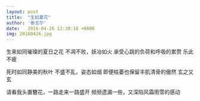 ```yaml
---
layout: post
title:  "生如夏花"
author: '泰戈尔'
date:   2016-04-26 12:38:18 +0800
img: 20160426.jpg
---
```

生来如同璀璨的夏日之花
不凋不败，妖冶如火
承受心跳的负荷和呼吸的累赘
乐此不疲

死时如同静美的秋叶
不盛不乱，姿态如烟
即便枯萎也保留丰肌清骨的傲然
玄之又玄

请看我头置簪花，一路走来一路盛开
频频遗漏一些，又深陷风霜雨雪的感动　　　     


